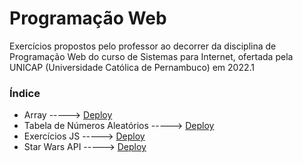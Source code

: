 # Programação Web

Exercícios propostos pelo professor ao decorrer da disciplina de Programação Web do curso de Sistemas para Internet, ofertada pela UNICAP (Universidade Católica de Pernambuco) em 2022.1

### Índice

- Array -----> [Deploy](https://pw-exercicio-array.surge.sh/)
- Tabela de Números Aleatórios -----> [Deploy](http://pw-exercicio-tabela-num.surge.sh/)
- Exercícios JS -----> [Deploy](https://pw-exercicios-js.surge.sh/)
- Star Wars API -----> [Deploy](http://star-wars-api-characters.surge.sh/)
